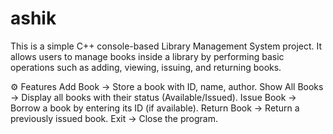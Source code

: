 # ashik
This is a simple C++ console-based Library Management System project.
It allows users to manage books inside a library by performing basic operations such as adding, viewing, issuing, and returning books.

⚙️ Features
Add Book → Store a book with ID, name, author.
Show All Books → Display all books with their status (Available/Issued).
Issue Book → Borrow a book by entering its ID (if available).
Return Book → Return a previously issued book.
Exit → Close the program.

